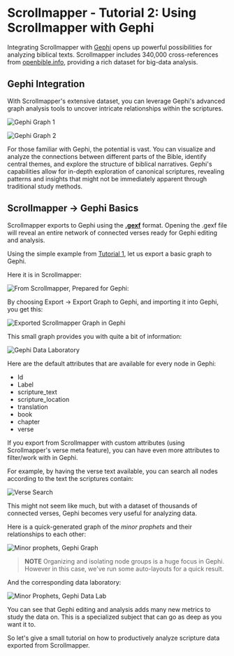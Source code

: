 # Scrollmapper - Tutorial 2: Using Scrollmapper with Gephi

Integrating Scrollmapper with [Gephi](https://gephi.org/) opens up powerful possibilities for analyzing biblical texts. Scrollmapper includes 340,000 cross-references from [openbible.info](https://www.openbible.info/labs/cross-references/), providing a rich dataset for big-data analysis.

## Gephi Integration

With Scrollmapper's extensive dataset, you can leverage Gephi's advanced graph analysis tools to uncover intricate relationships within the scriptures.

![Gephi Graph 1](../../images/gephi-graph-1.png)

![Gephi Graph 2](../../images/gephi-graph-2.png)

For those familiar with Gephi, the potential is vast. You can visualize and analyze the connections between different parts of the Bible, identify central themes, and explore the structure of biblical narratives. Gephi's capabilities allow for in-depth exploration of canonical scriptures, revealing patterns and insights that might not be immediately apparent through traditional study methods.

## Scrollmapper -> Gephi Basics

Scrollmapper exports to Gephi using the **[.gexf](https://gexf.net/)** format. Opening the .gexf file will reveal an entire network of connected verses ready for Gephi editing and analysis.

Using the simple example from [Tutorial 1](tutorial_1.md), let us export a basic graph to Gephi.

Here it is in Scrollmapper:

![From Scrollmapper, Prepared for Gephi:](../../images/enoch-job-wisdom-connection.png)

By choosing Export -> Export Graph to Gephi, and importing it into Gephi, you get this:

![Exported Scrollmapper Graph in Gephi](../../images/job-enoch-gephi.png)

This small graph provides you with quite a bit of information:

![Gephi Data Laboratory](../../images/gephi-scrollmapper-data-laboratory.png)

Here are the default attributes that are available for every node in Gephi:

- Id
- Label
- scripture_text
- scripture_location
- translation
- book
- chapter
- verse

If you export from Scrollmapper with custom attributes (using Scrollmapper's verse meta feature), you can have even more attributes to filter/work with in Gephi.

For example, by having the verse text available, you can search all nodes according to the text the scriptures contain:

![Verse Search](../../images/verse-search-gephi.png)

This might not seem like much, but with a dataset of thousands of connected verses, Gephi becomes very useful for analyzing data.

Here is a quick-generated graph of the *minor prophets* and their relationships to each other:


![Minor prophets, Gephi Graph](../../images/gephi-render-2.png)

> **NOTE** Organizing and isolating node groups is a huge focus in Gephi. However in this case, we've run some auto-layouts for a quick result. 

And the corresponding data laboratory:

![Minor Prophets, Gephi Data Lab](../../images/gephi-data-lab-minor-prophets.png)

You can see that Gephi editing and analysis adds many new metrics to study the data on. This is a specialized subject that can go as deep as you want it to.

So let's give a small tutorial on how to productively analyze scripture data exported from Scrollmapper.